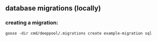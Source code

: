 ## database migrations (locally)

### creating a migration:

```
goose -dir cmd/deeppool/.migrations create example-migration sql
```
